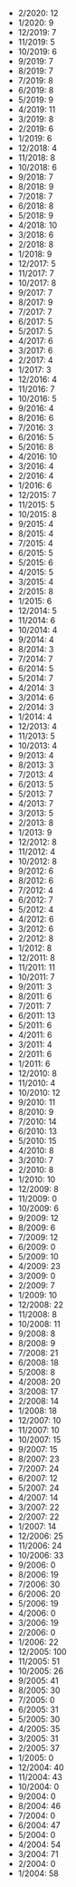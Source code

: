 *  2/2020: 12
*  1/2020: 9
*  12/2019: 7
*  11/2019: 5
*  10/2019: 6
*  9/2019: 7
*  8/2019: 7
*  7/2019: 8
*  6/2019: 8
*  5/2019: 9
*  4/2019: 11
*  3/2019: 8
*  2/2019: 6
*  1/2019: 6
*  12/2018: 4
*  11/2018: 8
*  10/2018: 6
*  9/2018: 7
*  8/2018: 9
*  7/2018: 7
*  6/2018: 8
*  5/2018: 9
*  4/2018: 10
*  3/2018: 6
*  2/2018: 8
*  1/2018: 9
*  12/2017: 5
*  11/2017: 7
*  10/2017: 8
*  9/2017: 7
*  8/2017: 9
*  7/2017: 7
*  6/2017: 5
*  5/2017: 5
*  4/2017: 6
*  3/2017: 6
*  2/2017: 4
*  1/2017: 3
*  12/2016: 4
*  11/2016: 7
*  10/2016: 5
*  9/2016: 4
*  8/2016: 6
*  7/2016: 3
*  6/2016: 5
*  5/2016: 8
*  4/2016: 10
*  3/2016: 4
*  2/2016: 4
*  1/2016: 6
*  12/2015: 7
*  11/2015: 5
*  10/2015: 8
*  9/2015: 4
*  8/2015: 4
*  7/2015: 4
*  6/2015: 5
*  5/2015: 6
*  4/2015: 5
*  3/2015: 4
*  2/2015: 8
*  1/2015: 6
*  12/2014: 5
*  11/2014: 6
*  10/2014: 4
*  9/2014: 4
*  8/2014: 3
*  7/2014: 7
*  6/2014: 5
*  5/2014: 7
*  4/2014: 3
*  3/2014: 6
*  2/2014: 3
*  1/2014: 4
*  12/2013: 4
*  11/2013: 5
*  10/2013: 4
*  9/2013: 4
*  8/2013: 3
*  7/2013: 4
*  6/2013: 5
*  5/2013: 7
*  4/2013: 7
*  3/2013: 5
*  2/2013: 8
*  1/2013: 9
*  12/2012: 8
*  11/2012: 4
*  10/2012: 8
*  9/2012: 6
*  8/2012: 6
*  7/2012: 4
*  6/2012: 7
*  5/2012: 4
*  4/2012: 6
*  3/2012: 6
*  2/2012: 8
*  1/2012: 8
*  12/2011: 8
*  11/2011: 11
*  10/2011: 7
*  9/2011: 3
*  8/2011: 6
*  7/2011: 7
*  6/2011: 13
*  5/2011: 6
*  4/2011: 6
*  3/2011: 4
*  2/2011: 6
*  1/2011: 6
*  12/2010: 8
*  11/2010: 4
*  10/2010: 12
*  9/2010: 11
*  8/2010: 9
*  7/2010: 14
*  6/2010: 13
*  5/2010: 15
*  4/2010: 8
*  3/2010: 7
*  2/2010: 8
*  1/2010: 10
*  12/2009: 8
*  11/2009: 0
*  10/2009: 6
*  9/2009: 12
*  8/2009: 6
*  7/2009: 12
*  6/2009: 0
*  5/2009: 10
*  4/2009: 23
*  3/2009: 0
*  2/2009: 7
*  1/2009: 10
*  12/2008: 22
*  11/2008: 8
*  10/2008: 11
*  9/2008: 8
*  8/2008: 9
*  7/2008: 21
*  6/2008: 18
*  5/2008: 8
*  4/2008: 20
*  3/2008: 17
*  2/2008: 14
*  1/2008: 18
*  12/2007: 10
*  11/2007: 10
*  10/2007: 15
*  9/2007: 15
*  8/2007: 23
*  7/2007: 24
*  6/2007: 12
*  5/2007: 24
*  4/2007: 14
*  3/2007: 22
*  2/2007: 22
*  1/2007: 14
*  12/2006: 25
*  11/2006: 24
*  10/2006: 33
*  9/2006: 0
*  8/2006: 19
*  7/2006: 30
*  6/2006: 20
*  5/2006: 19
*  4/2006: 0
*  3/2006: 19
*  2/2006: 0
*  1/2006: 22
*  12/2005: 100
*  11/2005: 51
*  10/2005: 26
*  9/2005: 41
*  8/2005: 30
*  7/2005: 0
*  6/2005: 31
*  5/2005: 30
*  4/2005: 35
*  3/2005: 31
*  2/2005: 37
*  1/2005: 0
*  12/2004: 40
*  11/2004: 43
*  10/2004: 0
*  9/2004: 0
*  8/2004: 46
*  7/2004: 0
*  6/2004: 47
*  5/2004: 0
*  4/2004: 54
*  3/2004: 71
*  2/2004: 0
*  1/2004: 58
